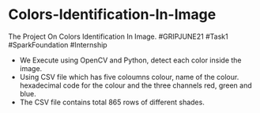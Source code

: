 # Colors-Identification-In-Image
The Project On Colors Identification In Image. #GRIPJUNE21 #Task1 #SparkFoundation #Internship

* We Execute using OpenCV and Python, detect each color inside the image.
* Using CSV file which has five coloumns colour, name of the colour. hexadecimal code for the colour 
  and the three channels red, green and blue.
* The CSV file contains total 865 rows of different shades.
